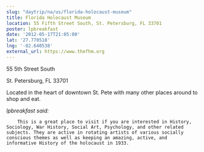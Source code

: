 ```yaml
---
slug: "daytrip/na/us/florida-holocaust-museum"
title: Florida Holocaust Museum
location: 55 Fifth Street South, St. Petersburg, FL 33701
poster: lpbreakfast
date: '2012-05-17T21:05:00'
lat: '27.770518'
lng: '-82.640538'
external_url: https://www.thefhm.org
---
```


55 5th Street South

St. Petersburg, FL 33701

Located in the heart of downtown St. Pete with many other places around to shop and eat. 

<em>lpbreakfast said:</em>

        This is a great place to visit if you are interested in History, Sociology, War History, Social Art, Psychology, and other related subjects. They are active in rotating artists of various socially conscious themes as well as keeping an amazing, active, and informative History of the holocaust in 1933.
